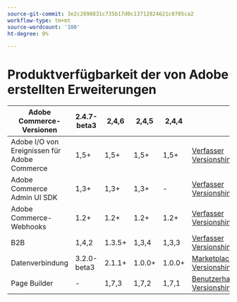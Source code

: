 ```yaml
---
source-git-commit: 3e2c2898831c735b17d0c13712824621c0705ca2
workflow-type: tm+mt
source-wordcount: '100'
ht-degree: 0%

---
```

# Produktverfügbarkeit der von Adobe erstellten Erweiterungen


<table style="table-layout:auto">
  <thead>
    <tr>
      <th>Adobe Commerce-Versionen</th>
      <th>2.4.7-beta3</th>
      <th>2,4,6</th>
      <th>2,4,5</th>
      <th>2,4,4</th>
      <th></th>
    </tr>
  </thead>
  <tbody>
      <tr>
          <td>Adobe I/O von Ereignissen für Adobe Commerce</td>
          <td>1,5+</td>
          <td>1,5+</td>
          <td>1,5+</td>
          <td>1,5+</td>
          <td>
              <a href="https://developer.adobe.com/commerce/extensibility/events/installation/">Verfasser</a><br/>
              <a href="https://developer.adobe.com/commerce/extensibility/events/release-notes/">Versionshinweise</a><br/>
          </td>
      </tr>
      <tr>
          <td>Adobe Commerce Admin UI SDK</td>
          <td>1,3+</td>
          <td>1,3+</td>
          <td>1,3+</td>
          <td>-</td>
          <td>
              <a href="https://developer.adobe.com/commerce/extensibility/admin-ui-sdk/installation/">Verfasser</a><br/>
              <a href="https://developer.adobe.com/commerce/extensibility/admin-ui-sdk/release-notes/">Versionshinweise</a><br/>
          </td>
      </tr>
      <tr>
          <td>Adobe Commerce-Webhooks</td>
          <td>1.2+</td>
          <td>1.2+</td>
          <td>1.2+</td>
          <td>1.2+</td>
          <td>
              <a href="https://developer.adobe.com/commerce/extensibility/webhooks/installation/">Verfasser</a><br/>
              <a href="https://developer.adobe.com/commerce/extensibility/webhooks/release-notes/">Versionshinweise</a><br/>
          </td>
      </tr>
      <tr>
          <td>B2B</td>
          <td>1,4,2</td>
          <td>1.3.5+</td>
          <td>1,3,4</td>
          <td>1,3,3</td>
          <td>
              <a href="https://experienceleague.adobe.com/docs/commerce-admin/b2b/install.html">Verfasser</a><br/>
              <a href="https://experienceleague.adobe.com/docs/commerce-admin/b2b/release-notes.html">Versionshinweise</a><br/>
          </td>
      </tr>
      <tr>
          <td>Datenverbindung</td>
          <td>3.2.0-beta3</td>
          <td>2.1.1+</td>
          <td>1.0.0+</td>
          <td>1.0.0+</td>
          <td>
              <a href="https://commercemarketplace.adobe.com/magento-experience-platform-connector.html">Marketplace</a><br/>
              <a href="https://experienceleague.adobe.com/docs/commerce-merchant-services/data-connection/release-notes.html">Versionshinweise</a><br/>
          </td>
      </tr>
      <tr>
          <td>Page Builder</td>
          <td>-</td>
          <td>1,7,3</td>
          <td>1,7,2</td>
          <td>1,7,1</td>
          <td>
              <a href="https://experienceleague.adobe.com/docs/commerce-admin/page-builder/guide-overview.html">Benutzerhandbuch</a><br/>
              <a href="https://experienceleague.adobe.com/docs/commerce-admin/page-builder/release-notes.html">Versionshinweise</a><br/>
          </td>
      </tr>
  </tbody>
</table>
